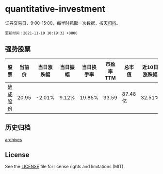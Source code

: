 # quantitative-investment

证券交易日，9:00-15:00，每半时抓取一次数据，按天[归档](archives)。

`更新时间：2021-11-10 10:19:32 +0800`

## 强势股票

|股票|当前价|当日涨跌幅|当日振幅|当日换手率|市盈率TTM|总市值|近10日涨跌幅|
|----|----|----|----|----|----|----|----|
|[确成股份](https://xueqiu.com/S/SH605183)|20.95|-2.01%|9.12%|19.85%|33.59|87.48亿|32.51%|

## 历史归档

[archives](archives)

## License

See the [LICENSE](LICENSE) file for license rights and limitations (MIT).